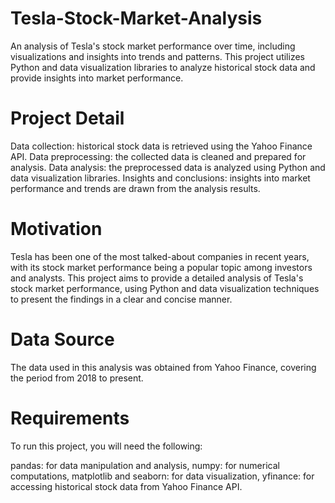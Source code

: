 # Tesla-Stock-Market-Analysis
An analysis of Tesla's stock market performance over time, including visualizations and insights into trends and patterns. This project utilizes Python and data visualization libraries to analyze historical stock data and provide insights into market performance.

# Project Detail 
Data collection: historical stock data is retrieved using the Yahoo Finance API.
Data preprocessing: the collected data is cleaned and prepared for analysis.
Data analysis: the preprocessed data is analyzed using Python and data visualization libraries.
Insights and conclusions: insights into market performance and trends are drawn from the analysis results.

# Motivation
Tesla has been one of the most talked-about companies in recent years, with its stock market performance being a popular topic among investors and analysts. This project aims to provide a detailed analysis of Tesla's stock market performance, using Python and data visualization techniques to present the findings in a clear and concise manner.

# Data Source
The data used in this analysis was obtained from Yahoo Finance, covering the period from 2018 to present.

# Requirements
To run this project, you will need the following:

pandas: for data manipulation and analysis,
numpy: for numerical computations,
matplotlib and seaborn: for data visualization,
yfinance: for accessing historical stock data from Yahoo Finance API.
